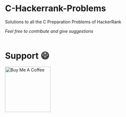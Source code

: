 # **C-Hackerrank-Problems**
Solutions to all the C Preparation Problems of HackerRank

*Feel free to contribute and give suggestions*
<br></br>
# Support 😄
<a href="https://www.buymeacoffee.com/yashchittora" target="_blank"><img src="https://cdn.buymeacoffee.com/buttons/v2/default-yellow.png" alt="Buy Me A Coffee" style="width: 150px !important;" ></a>
<br></br>